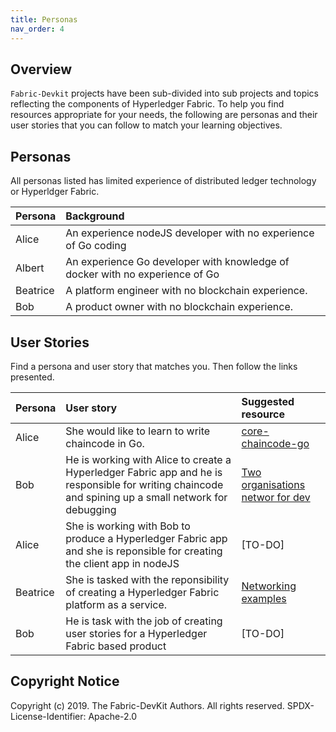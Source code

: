 ```yaml
---
title: Personas
nav_order: 4
---
```


## Overview

`Fabric-Devkit` projects have been sub-divided into sub projects and topics reflecting the components of Hyperledger Fabric. To help you find resources appropriate for your needs, the following are personas and their user stories that you can follow to match your learning objectives.

## Personas

All personas listed has limited experience of distributed ledger technology or Hyperldger Fabric.

| Persona | Background |
| :-- | :-- |
| Alice | An experience nodeJS developer with no experience of Go coding |
| Albert | An experience Go developer with knowledge of docker with no experience of Go |
| Beatrice | A platform engineer with no blockchain experience. |
| Bob | A product owner with no blockchain experience. |

## User Stories

Find a persona and user story that matches you. Then follow the links presented.

| Persona | User story | Suggested resource |
| :-- | :-- | :-- |
| Alice | She would like to learn to write chaincode in Go. | [core-chaincode-go](https://fabric-devkit.github.io/core-chaincode-go) |
| Bob | He is working with Alice to create a Hyperledger Fabric app and he is responsible for writing chaincode and spining up a small network for debugging | [Two organisations networ for dev](https://fabric-devkit.github.io/core-platform/networks/twoorgs-dev.html) |
| Alice | She is working with Bob to produce a Hyperledger Fabric app and she is reponsible for creating the client app in nodeJS | [TO-DO] |
| Beatrice | She is tasked with the reponsibility of creating a Hyperledger Fabric platform as a service. | [Networking examples](https://fabric-devkit.github.io/core-platform/networks/networks.html) |
| Bob | He is task with the job of creating user stories for a Hyperledger Fabric based product |[TO-DO] |

## Copyright Notice

Copyright (c) 2019. The Fabric-DevKit Authors. All rights reserved.
SPDX-License-Identifier: Apache-2.0

